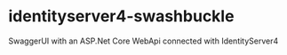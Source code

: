 # identityserver4-swashbuckle
 SwaggerUI with an ASP.Net Core WebApi connected with IdentityServer4
 
